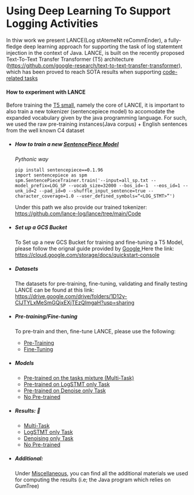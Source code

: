 # Using Deep Learning To Support Logging Activities

In thiw work we present LANCE(Log stAtemeNt reCommEnder), a fully-fledge deep learning approach for supporting the task of log statemtent injection in the context of Java.
LANCE, is built on the recently proposed Text-To-Text Transfer Transformer (T5) architecture (https://github.com/google-research/text-to-text-transfer-transformer), which has been proved to reach SOTA results when supporting <a href="">code-related tasks</a>


#### How to experiment with LANCE

Before training the [T5 small](https://github.com/google-research/text-to-text-transfer-transformer), namely the core of LANCE, it is important to also train a new tokenizer (sentencepiece model) to accomodate the expanded vocabulary given by the java programming language. For such, we used the raw pre-training instances(Java corpus) + English sentences from the well known C4 dataset


*  ##### How to train a new <a href='https://github.com/google/sentencepiece/blob/master/python/README.md'>SentencePiece Model</a>

    *Pythonic way*

    ```
    pip install sentencepiece==0.1.96
    import sentencepiece as spm
    spm.SentencePieceTrainer.train('--input=all_sp.txt --model_prefix=LOG_SP --vocab_size=32000 --bos_id=-1  --eos_id=1 --unk_id=2 --pad_id=0 --shuffle_input_sentence=true --character_coverage=1.0 --user_defined_symbols=“<LOG_STMT>”') 
    ```

    Under this path we also provide our trained tokenizer: https://github.com/lance-log/lance/tree/main/Code

* ##### Set up a GCS Bucket
    To Set up a new GCS Bucket for training and fine-tuning a T5 Model, please follow the orignal guide provided by <a href='https://www.google.com'> Google </a> Here the link: https://cloud.google.com/storage/docs/quickstart-console


* ##### Datasets

    The datasets for pre-training, fine-tuning, validating and finally testing LANCE can be found at this link: https://drive.google.com/drive/folders/1D12y-CIJTYLxMeSmGQjxEXjTEzQImgaH?usp=sharing

* ##### Pre-training/Fine-tuning 
  
    To pre-train and then, fine-tune LANCE, please use the following:
    - <a href ='https://github.com/lance-log/lance/blob/main/Code/Pre-training/Pre_training.ipynb'>Pre-Training</a> 
    -  <a href ='https://github.com/lance-log/lance/blob/main/Code/Fine-tuning/Fine_Tuning.ipynb'>Fine-Tuning</a> 



* ##### Models
  * <a href="https://drive.google.com/drive/folders/1vqNozabCLoAgIG8qJJ6qs0W8s77-FrPc?usp=sharing">Pre-trained on the tasks mixture (Multi-Task)</a>
  * <a href="https://drive.google.com/drive/folders/15Wx9dBlqQxV1zFeHl_uh2JoRBZ9oPt4l?usp=sharing">Pre-trained on LogSTMT only Task</a>
  * <a href="https://drive.google.com/drive/folders/1CU_rS-BX9BchUhQEbis4CYH2w6syJ6i2?usp=sharing">Pre-trained on Denoise only Task</a>
  * <a href="https://drive.google.com/drive/folders/1SjIdfQUDPH5NI5KseHypkln0yiYN8-Jr?usp=sharing">No Pre-trained</a>
  
* ##### Results:  :open_file_folder: 
    * <a href='https://drive.google.com/drive/folders/1Kutaau3q5vPP3phaWtdmouZ5bvHHipwM?usp=sharing'>Multi-Task</a>
    * <a href="https://drive.google.com/drive/folders/1cPJElLO_C1MoPp0dWAlmPX77CMNW0SAP?usp=sharing">LogSTMT only Task</a>
    * <a href="https://drive.google.com/drive/folders/1Ea4WxrdxD4nPOeOLsoSonM7NYqKe-Snn?usp=sharing">Denoising only Task</a>
    * <a href="https://drive.google.com/drive/folders/1FRERpcgcEdG6b7Cp4WpURbZR3TGtGa6I?usp=sharing">No Pre-trained</a>


* ##### Additional:
    Under <a href='https://github.com/lance-log/lance/tree/main/Miscellaneous'>Miscellaneous</a>, you can find all the additional materials we used for computing the results (i.e; the Java program which relies on GumTree)





    

